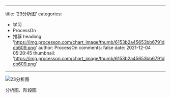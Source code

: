 
---
title: '23分析图'
categories: 
 - 学习
 - ProcessOn
 - 推荐
headimg: 'https://img.processon.com/chart_image/thumb/6153b2a45653bb6791dcb609.png'
author: ProcessOn
comments: false
date: 2021-12-04 05:20:45
thumbnail: 'https://img.processon.com/chart_image/thumb/6153b2a45653bb6791dcb609.png'
---

<div>   
<img class="thumb" alt="23分析图" src="https://img.processon.com/chart_image/thumb/6153b2a45653bb6791dcb609.png" referrerpolicy="no-referrer">
<p>分析图、阶段图</p>  
</div>
            